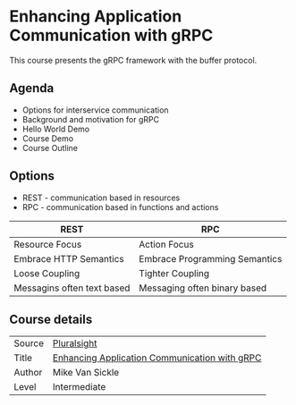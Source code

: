 # Enhancing Application Communication with gRPC

This course presents the gRPC framework with the buffer protocol.

## Agenda

* Options for interservice communication
* Background and motivation for gRPC
* Hello World Demo
* Course Demo
* Course Outline

## Options

* REST - communication based in resources
* RPC - communication based in functions and actions

| REST | RPC |
| ---- | --- |
| Resource Focus | Action Focus |
| Embrace HTTP Semantics | Embrace Programming Semantics |
| Loose Coupling | Tighter Coupling |
| Messagins often text based | Messaging often binary based |

## Course details

| | |
| - | - |
| Source | [Pluralsight](pluralsight.com) |
| Title | [Enhancing Application Communication with gRPC](https://app.pluralsight.com/library/courses/grpc-enhancing-application-communication/description)
| Author | Mike Van Sickle |
| Level | Intermediate |